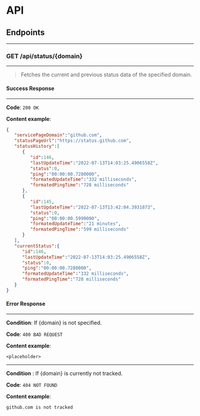 ﻿# API

## Endpoints
---
 
### GET /api/status/\{domain\}
---

> Fetches the current and previous status data of the specified domain.

#### Success Response
---

**Code**: `200 OK`

**Content example**:

```json
{
   "servicePageDomain":"github.com",
   "statusPageUrl":"https://status.github.com",
   "statusHistory":[
      {
         "id":146,
         "lastUpdateTime":"2022-07-13T14:03:25.4906558Z",
         "status":0,
         "ping":"00:00:00.7280000",
         "formatedUpdateTime":"332 milliseconds",
         "formatedPingTime":"728 milliseconds"
      },
      {
         "id":145,
         "lastUpdateTime":"2022-07-13T13:42:04.3931873",
         "status":0,
         "ping":"00:00:00.5990000",
         "formatedUpdateTime":"21 minutes",
         "formatedPingTime":"599 milliseconds"
      }
   ],
   "currentStatus":{
      "id":146,
      "lastUpdateTime":"2022-07-13T14:03:25.4906558Z",
      "status":0,
      "ping":"00:00:00.7280000",
      "formatedUpdateTime":"332 milliseconds",
      "formatedPingTime":"728 milliseconds"
   }
}
```

#### Error Response
---

**Condition**: If \{domain\} is not specified.

**Code**: `400 BAD REQUEST`

**Content example**: 
```
<placeholder>
```

---

**Condition** : If \{domain\} is currently not tracked.

**Code**: `404 NOT FOUND`

**Content example**: 
```
github.com is not tracked
```
